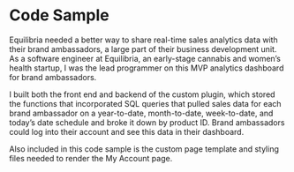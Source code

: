 # Code Sample
Equilibria needed a better way to share real-time sales analytics data with their brand ambassadors, a large part of their business development unit. As a software engineer at Equilibria, an early-stage cannabis and women’s health startup, I was the lead programmer on this MVP analytics dashboard for brand ambassadors.

I built both the front end and backend of the custom plugin, which stored the functions that incorporated SQL queries that pulled sales data for each brand ambassador on a year-to-date, month-to-date, week-to-date, and today’s date schedule and broke it down by product ID. Brand ambassadors could log into their account and see this data in their dashboard.

Also included in this code sample is the custom page template and styling files needed to render the My Account page. 

